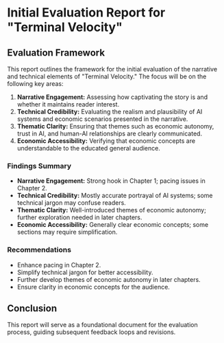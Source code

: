 # Initial Evaluation Report for "Terminal Velocity"

## Evaluation Framework

This report outlines the framework for the initial evaluation of the narrative and technical elements of "Terminal Velocity." The focus will be on the following key areas:

1. **Narrative Engagement:** Assessing how captivating the story is and whether it maintains reader interest.
2. **Technical Credibility:** Evaluating the realism and plausibility of AI systems and economic scenarios presented in the narrative.
3. **Thematic Clarity:** Ensuring that themes such as economic autonomy, trust in AI, and human-AI relationships are clearly communicated.
4. **Economic Accessibility:** Verifying that economic concepts are understandable to the educated general audience.

### Findings Summary
- **Narrative Engagement:** Strong hook in Chapter 1; pacing issues in Chapter 2.
- **Technical Credibility:** Mostly accurate portrayal of AI systems; some technical jargon may confuse readers.
- **Thematic Clarity:** Well-introduced themes of economic autonomy; further exploration needed in later chapters.
- **Economic Accessibility:** Generally clear economic concepts; some sections may require simplification.

### Recommendations
- Enhance pacing in Chapter 2.
- Simplify technical jargon for better accessibility.
- Further develop themes of economic autonomy in later chapters.
- Ensure clarity in economic concepts for the audience.

## Conclusion

This report will serve as a foundational document for the evaluation process, guiding subsequent feedback loops and revisions.
